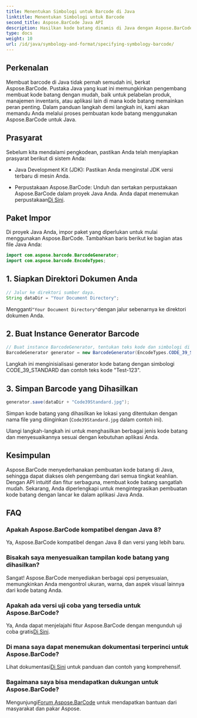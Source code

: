 ```yaml
---
title: Menentukan Simbologi untuk Barcode di Java
linktitle: Menentukan Simbologi untuk Barcode
second_title: Aspose.BarCode Java API
description: Hasilkan kode batang dinamis di Java dengan Aspose.BarCode. Integrasi yang mudah, penyesuaian serbaguna, dan fitur canggih untuk semua kebutuhan kode batang Anda.
type: docs
weight: 10
url: /id/java/symbology-and-format/specifying-symbology-barcode/
---
```


## Perkenalan

Membuat barcode di Java tidak pernah semudah ini, berkat Aspose.BarCode. Pustaka Java yang kuat ini memungkinkan pengembang membuat kode batang dengan mudah, baik untuk pelabelan produk, manajemen inventaris, atau aplikasi lain di mana kode batang memainkan peran penting. Dalam panduan langkah demi langkah ini, kami akan memandu Anda melalui proses pembuatan kode batang menggunakan Aspose.BarCode untuk Java.

## Prasyarat

Sebelum kita mendalami pengkodean, pastikan Anda telah menyiapkan prasyarat berikut di sistem Anda:

- Java Development Kit (JDK): Pastikan Anda menginstal JDK versi terbaru di mesin Anda.

-  Perpustakaan Aspose.BarCode: Unduh dan sertakan perpustakaan Aspose.BarCode dalam proyek Java Anda. Anda dapat menemukan perpustakaan[Di Sini](https://releases.aspose.com/barcode/java/).

## Paket Impor

Di proyek Java Anda, impor paket yang diperlukan untuk mulai menggunakan Aspose.BarCode. Tambahkan baris berikut ke bagian atas file Java Anda:

```java
import com.aspose.barcode.BarcodeGenerator;
import com.aspose.barcode.EncodeTypes;
```

## 1. Siapkan Direktori Dokumen Anda

```java
// Jalur ke direktori sumber daya.
String dataDir = "Your Document Directory";
```

 Mengganti`"Your Document Directory"`dengan jalur sebenarnya ke direktori dokumen Anda.

## 2. Buat Instance Generator Barcode

```java
// Buat instance BarcodeGenerator, tentukan teks kode dan simbologi di konstruktor
BarcodeGenerator generator = new BarcodeGenerator(EncodeTypes.CODE_39_STANDARD, "Test-123");
```

Langkah ini menginisialisasi generator kode batang dengan simbologi CODE_39_STANDARD dan contoh teks kode "Test-123".

## 3. Simpan Barcode yang Dihasilkan

```java
generator.save(dataDir + "Code39Standard.jpg");
```

Simpan kode batang yang dihasilkan ke lokasi yang ditentukan dengan nama file yang diinginkan (`Code39Standard.jpg` dalam contoh ini).

Ulangi langkah-langkah ini untuk menghasilkan berbagai jenis kode batang dan menyesuaikannya sesuai dengan kebutuhan aplikasi Anda.

## Kesimpulan

Aspose.BarCode menyederhanakan pembuatan kode batang di Java, sehingga dapat diakses oleh pengembang dari semua tingkat keahlian. Dengan API intuitif dan fitur serbaguna, membuat kode batang sangatlah mudah. Sekarang, Anda diperlengkapi untuk mengintegrasikan pembuatan kode batang dengan lancar ke dalam aplikasi Java Anda.

## FAQ

### Apakah Aspose.BarCode kompatibel dengan Java 8?
Ya, Aspose.BarCode kompatibel dengan Java 8 dan versi yang lebih baru.

### Bisakah saya menyesuaikan tampilan kode batang yang dihasilkan?
Sangat! Aspose.BarCode menyediakan berbagai opsi penyesuaian, memungkinkan Anda mengontrol ukuran, warna, dan aspek visual lainnya dari kode batang Anda.

### Apakah ada versi uji coba yang tersedia untuk Aspose.BarCode?
 Ya, Anda dapat menjelajahi fitur Aspose.BarCode dengan mengunduh uji coba gratis[Di Sini](https://releases.aspose.com/).

### Di mana saya dapat menemukan dokumentasi terperinci untuk Aspose.BarCode?
 Lihat dokumentasi[Di Sini](https://reference.aspose.com/barcode/java/) untuk panduan dan contoh yang komprehensif.

### Bagaimana saya bisa mendapatkan dukungan untuk Aspose.BarCode?
 Mengunjungi[Forum Aspose.BarCode](https://forum.aspose.com/c/barcode/13) untuk mendapatkan bantuan dari masyarakat dan pakar Aspose.
